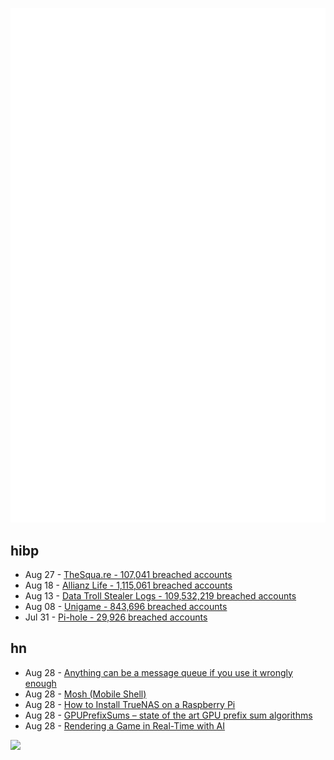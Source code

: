 ![Metrics](https://raw.githubusercontent.com/phixion/phixion/master/metrics.svg)

## hibp

<!--
for https://github.com/phixion/phixion/blob/main/.github/workflows/feeds.yml
-->
<!--START_SECTION:haveibeenpwnd-->
- Aug 27 - [TheSqua.re - 107,041 breached accounts](https://haveibeenpwned.com/Breach/TheSquare)
- Aug 18 - [Allianz Life - 1,115,061 breached accounts](https://haveibeenpwned.com/Breach/AllianzLife)
- Aug 13 - [Data Troll Stealer Logs - 109,532,219 breached accounts](https://haveibeenpwned.com/Breach/DataTrollStealerLogs)
- Aug 08 - [Unigame - 843,696 breached accounts](https://haveibeenpwned.com/Breach/Unigame)
- Jul 31 - [Pi-hole - 29,926 breached accounts](https://haveibeenpwned.com/Breach/ThePi-Hole)
<!--END_SECTION:haveibeenpwnd-->

## hn

<!--
for https://github.com/phixion/phixion/blob/main/.github/workflows/feeds.yml
-->
<!--START_SECTION:hn-->
- Aug 28 - [Anything can be a message queue if you use it wrongly enough](https://xeiaso.net/blog/anything-message-queue)
- Aug 28 - [Mosh (Mobile Shell)](https://mosh.org)
- Aug 28 - [How to Install TrueNAS on a Raspberry Pi](https://www.jeffgeerling.com/blog/2025/how-install-truenas-on-raspberry-pi)
- Aug 28 - [GPUPrefixSums – state of the art GPU prefix sum algorithms](https://github.com/b0nes164/GPUPrefixSums)
- Aug 28 - [Rendering a Game in Real-Time with AI](https://blog.jeffschomay.com/rendering-a-game-in-real-time-with-ai)
<!--END_SECTION:hn-->

<!--
for https://yhype.me
-->
![](https://hit.yhype.me/github/profile?user_id=13013670)
